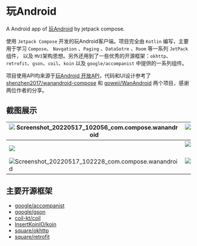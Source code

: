 # 玩Android
A Android app of [玩Android](https://www.wanandroid.com/index) by jetpack compose.

使用 `Jetpack Compose` 开发的玩Android客户端。项目完全由 `Kotlin` 编写，主要用于学习 `Compose`、 `Navgation` 、`Paging` 、`DataSotre` 、`Room` 等一系列 `JetPack` 组件， 以及 `MVI`架构思想。另外还用到了一些优秀的开源框架：`okhttp`、`retrofit`、`gson`、`coil`、`koin` 以及 `google/accompanist` 中提供的一系列组件。

项目使用API均来源于[玩Android 开放API](https://www.wanandroid.com/blog/show/2)，代码和UI设计参考了[shenzhen2017/wanandroid-compose](https://github.com/shenzhen2017/wanandroid-compose) 和 [goweii/WanAndroid](https://github.com/goweii/WanAndroid) 两个项目，感谢两位作者的分享。



## 截图展示

| ![Screenshot_20220517_102056_com.compose.wanandroid](https://tva1.sinaimg.cn/large/e6c9d24egy1h2b71uv0jyj20u01p8794.jpg) | ![Screenshot_20220517_102129_com.compose.wanandroid](https://tva1.sinaimg.cn/large/e6c9d24egy1h2b723pjosj20u01p8wi8.jpg) | ![](https://tva1.sinaimg.cn/large/e6c9d24egy1h2b70rbdc8j20u01p842k.jpg) | ![Screenshot_20220517_102141_com.compose.wanandroid](https://tva1.sinaimg.cn/large/e6c9d24egy1h2b73absbqj20u01p8di2.jpg) |
| ------------------------------------------------------------ | :----------------------------------------------------------: | ------------------------------------------------------------ | ------------------------------------------------------------ |
| ![](https://tva1.sinaimg.cn/large/e6c9d24egy1h2b70qszeqj20u01p8gnc.jpg) | ![Screenshot_20220517_103723_com.compose.wanandroid](https://tva1.sinaimg.cn/large/e6c9d24egy1h2b7blk6mfj20u01p8gr9.jpg) | ![Screenshot_20220517_102217_com.compose.wanandroid](https://tva1.sinaimg.cn/large/e6c9d24egy1h2b743e7g2j20u01p8wk8.jpg) | ![Screenshot_20220517_102223_com.compose.wanandroid](https://tva1.sinaimg.cn/large/e6c9d24egy1h2b7b4qnxjj20u01p844c.jpg) |
| ![Screenshot_20220517_102228_com.compose.wanandroid](https://tva1.sinaimg.cn/large/e6c9d24egy1h2b74l6sj0j20u01p8q7e.jpg) | ![Screenshot_20220517_102232_com.compose.wanandroid](https://tva1.sinaimg.cn/large/e6c9d24egy1h2b74rbg8dj20u01p8tay.jpg) | ![](https://tva1.sinaimg.cn/large/e6c9d24egy1h2b70p9vqej20u01p8q72.jpg) | ![Screenshot_20220517_103637_com.compose.wanandroid](https://tva1.sinaimg.cn/large/e6c9d24egy1h2b7bqr97bj20u01p8tbl.jpg) |



## 主要开源框架

- [google/accompanist](https://github.com/google/accompanist)
- [google/gson](https://github.com/google/gson)
- [coil-kt/coil](https://github.com/coil-kt/coil)
- [InsertKoinIO/koin](https://github.com/InsertKoinIO/koin)
- [square/okhttp](https://github.com/square/okhttp)
- [square/retrofit](https://github.com/square/retrofit)
